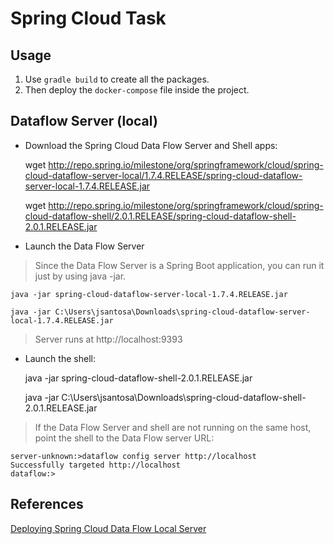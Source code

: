 # Spring Cloud Task

## Usage

1. Use `gradle build` to create all the packages.
1. Then deploy the `docker-compose` file inside the project.

## Dataflow Server (local)

- Download the Spring Cloud Data Flow Server and Shell apps:

    wget http://repo.spring.io/milestone/org/springframework/cloud/spring-cloud-dataflow-server-local/1.7.4.RELEASE/spring-cloud-dataflow-server-local-1.7.4.RELEASE.jar

    wget http://repo.spring.io/milestone/org/springframework/cloud/spring-cloud-dataflow-shell/2.0.1.RELEASE/spring-cloud-dataflow-shell-2.0.1.RELEASE.jar

- Launch the Data Flow Server

> Since the Data Flow Server is a Spring Boot application, you can run it just by using java -jar.

    java -jar spring-cloud-dataflow-server-local-1.7.4.RELEASE.jar

    java -jar C:\Users\jsantosa\Downloads\spring-cloud-dataflow-server-local-1.7.4.RELEASE.jar

> Server runs at http://localhost:9393

- Launch the shell:

    java -jar spring-cloud-dataflow-shell-2.0.1.RELEASE.jar

    java -jar C:\Users\jsantosa\Downloads\spring-cloud-dataflow-shell-2.0.1.RELEASE.jar

> If the Data Flow Server and shell are not running on the same host, point the shell to the Data Flow server URL:

    server-unknown:>dataflow config server http://localhost
    Successfully targeted http://localhost
    dataflow:>



## References

[Deploying Spring Cloud Data Flow Local Server](https://docs.spring.io/spring-cloud-dataflow/docs/1.2.0.M1/reference/html/getting-started-deploying-spring-cloud-dataflow.html)